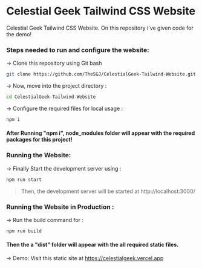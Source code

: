 
# Celestial Geek Tailwind CSS Website
Celestial Geek Tailwind CSS Website. On this repository i've given code for the demo!

### Steps needed to run and configure the website:
-> Clone this repository using Git bash
```bash
git clone https://github.com/TheSGJ/CelestialGeek-Tailwind-Website.git

```
-> Now, move into the project directory : 
```bash
cd CelestialGeek-Tailwind-Website

```

->  Configure the required files for local usage :
```bash
npm i

```
#### After Running "npm i", node_modules folder will appear with the required packages for this project!

### Running the Website:
-> Finally Start the development server using :
```bash
npm run start

```
> Then, the development server will be started at http://localhost:3000/

### Running the Website in Production :
-> Run the build command for :
```bash
npm run build

```
#### Then the a "dist" folder will appear with the all required static files.





-> Demo: Visit this static site at https://celestialgeek.vercel.app
